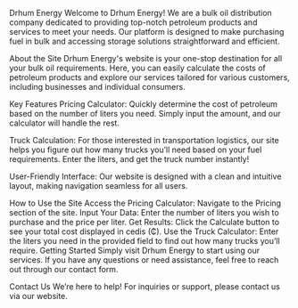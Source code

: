 Drhum Energy
Welcome to Drhum Energy! We are a bulk oil distribution company dedicated to providing top-notch petroleum products and services to meet your needs. Our platform is designed to make purchasing fuel in bulk and accessing storage solutions straightforward and efficient.

About the Site
Drhum Energy's website is your one-stop destination for all your bulk oil requirements. Here, you can easily calculate the costs of petroleum products and explore our services tailored for various customers, including businesses and individual consumers.

Key Features
Pricing Calculator: Quickly determine the cost of petroleum based on the number of liters you need. Simply input the amount, and our calculator will handle the rest.

Truck Calculation: For those interested in transportation logistics, our site helps you figure out how many trucks you’ll need based on your fuel requirements. Enter the liters, and get the truck number instantly!

User-Friendly Interface: Our website is designed with a clean and intuitive layout, making navigation seamless for all users.

How to Use the Site
Access the Pricing Calculator: Navigate to the Pricing section of the site.
Input Your Data: Enter the number of liters you wish to purchase and the price per liter.
Get Results: Click the Calculate button to see your total cost displayed in cedis (₵).
Use the Truck Calculator: Enter the liters you need in the provided field to find out how many trucks you’ll require.
Getting Started
Simply visit Drhum Energy to start using our services. If you have any questions or need assistance, feel free to reach out through our contact form.

Contact Us
We’re here to help! For inquiries or support, please contact us via our website.